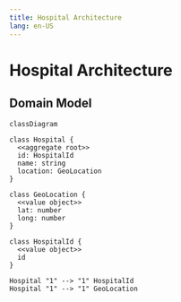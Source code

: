 ```yaml
---
title: Hospital Architecture
lang: en-US
---
```


# Hospital Architecture

## Domain Model

```mermaid
classDiagram

class Hospital {
  <<aggregate root>>
  id: HospitalId
  name: string
  location: GeoLocation
}

class GeoLocation {
  <<value object>>
  lat: number
  long: number
}

class HospitalId {
  <<value object>>
  id
}

Hospital "1" --> "1" HospitalId
Hospital "1" --> "1" GeoLocation

```
